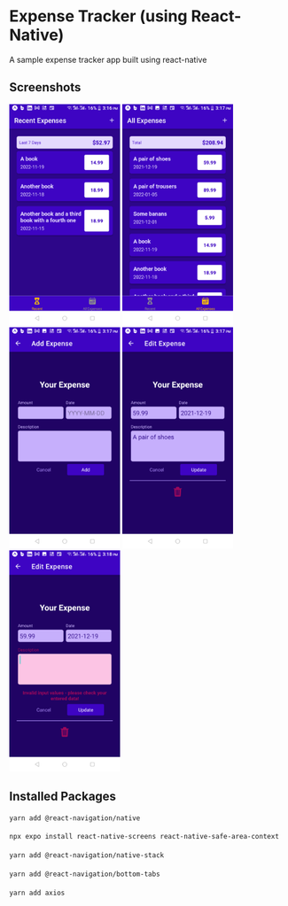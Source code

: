 # Expense Tracker (using React-Native)

A sample expense tracker app built using react-native

## Screenshots

<div align="left">
    <img src="./assets/readme/screenshot_1.png" alt="screenshot 1" width="200"/>
    <img src="./assets/readme/screenshot_2.png" alt="screenshot 2" width="200"/>
    <img src="./assets/readme/screenshot_3.png" alt="screenshot 3" width="200"/>
    <img src="./assets/readme/screenshot_4.png" alt="screenshot 4" width="200"/>
    <img src="./assets/readme/screenshot_5.png" alt="screenshot 5" width="200"/>
</div>

## Installed Packages

```sh
yarn add @react-navigation/native

npx expo install react-native-screens react-native-safe-area-context

yarn add @react-navigation/native-stack

yarn add @react-navigation/bottom-tabs

yarn add axios
```
